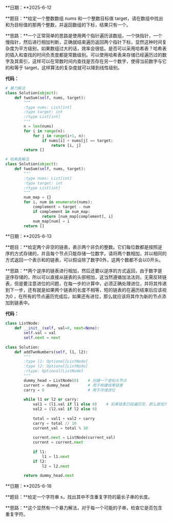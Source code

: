 **日期：**2025-6-12

**题目：**给定一个整数数组 nums 和一个整数目标值 target，请在数组中找出和为目标值的那两个整数，并返回数组的下标，结果只有一个。

**思路：**一个正常简单的思路是使用两个指针遍历该数组，一个快指针，一个慢指针，然后进行相加判断，正确就结束遍历返回两个指针下标，显然这种时间复杂度为平方级别，如果数组过大的话，效率会很低。是否可以采用哈希表？哈希表的插入和查找的时间负责度都是常数级别。可以使用哈希表来存储已经遍历过的数字及其索引，这样可以在常数时间内查找是否存在另一个数字，使得当前数字与它的和等于 target，这样算法的复杂度就可以降到线性级别。

**代码：**

```python
# 暴力解法
class Solution(object):
    def twoSum(self, nums, target):
        """
        :type nums: List[int]
        :type target: int
        :rtype List[int]
        """
        n = len(nums)
        for i in range(n):
            for j in range(i+1, n):
                if nums[i] + nums[j] == target:
                    return [i, j]
        return []

# 哈希表解法
class Solution(object):
    def twoSum(self, nums, target):
        """
        :type nums: List[int]
        :type target: int
        :rtype List[int]
        """
        num_map = {}
        for i, num in enumerate(nums):
            complement = target - num
            if complement in num_map:
                return [num_map[complement], i]
            num_map[num] = i
        return []
```

**日期：**2025-6-13

**题目：**给定两个非空的链表，表示两个非负的整数。它们每位数都是按照逆序的方式存储的，并且每个节点只能存储一位数字。请将两个数相加，并以相同的方式返回一个表示和的链表，可以假设除了数字0外，这两个数都不会以0开头。

**思路：**两个逆序的链表进行相加，然后还要以逆序的方式返回，由于数字是逆序存储的，所以可以直接从链表的头部相加，这当然遵循加法法则，无需反转链表，但是要注意进位的问题，在每一步的计算中，必须正确处理进位，并将其传递到下一步，还有就是如果两个链表的长度不相等，短的链表的在遍历结束后应该视为0 ，在所有的节点遍历完成后，如果还有进位，那么就应该将其作为新的节点添加到链表中。

**代码：**

```python
class ListNode:
    def __init__(self, val=0, next=None):
        self.val = val
        self.next = next
 
class Solution:
    def addTwoNumbers(self, l1, l2):
        """
        :type l1: Optional[ListNode]
        :type l2: Optional[ListNode]
        :rtype: Optional[ListNode]
        """
        dummy_head = ListNode(0)	# 创建一个虚拟头节点
        current = dummy_head		# 用于构建结果链表
        carry = 0					# 用于存储进位
        
        while l1 or l2 or carry:
            val1 = (l1.val if l1 else 0)	# 如果链表已经遍历完，那么就视为0
            val2 = (l2.val if l2 else 0)
            
            total = val1 + val2 + carry
            carry = total // 10
            current_val = total % 10
            
            current.next = ListNode(current_val)
            current = current.next
            
            if l1:
                l1 = l1.next
            if l2:
                l2 = l2.next
                
        return dummy_head.next
```

**日期：**2025-6-18

**题目：**给定一个字符串 s，找出其中不含重复字符的最长子串的长度。

**思路：**这个显然有一个暴力解法，对于每一个可能的子串，检查它是否包含重复字符。